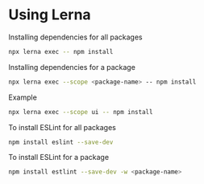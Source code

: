 # Using Lerna

Installing dependencies for all packages

```bash
npx lerna exec -- npm install
```

Installing dependencies for a package

```bash
npx lerna exec --scope <package-name> -- npm install
```

Example

```bash
npx lerna exec --scope ui -- npm install
```

To install ESLint for all packages

```bash
npm install eslint --save-dev  
```

To install ESLint for a package

```bash
npm install estlint --save-dev -w <package-name>
```
